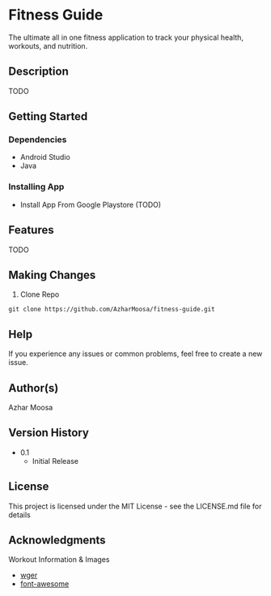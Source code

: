 # Fitness Guide

The ultimate all in one fitness application to track your physical health, workouts, and nutrition.

## Description

TODO

## Getting Started

### Dependencies

* Android Studio
* Java

### Installing App

* Install App From Google Playstore (TODO)

## Features

TODO

## Making Changes

1. Clone Repo
```
git clone https://github.com/AzharMoosa/fitness-guide.git
```

## Help

If you experience any issues or common problems, feel free to create a new issue.

## Author(s)

Azhar Moosa

## Version History

* 0.1
    * Initial Release

## License

This project is licensed under the MIT License - see the LICENSE.md file for details

## Acknowledgments

Workout Information & Images
* [wger](https://wger.de/en/software/api)
* [font-awesome](https://fontawesome.com/)
